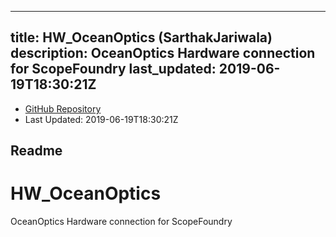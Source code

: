 
---
title: HW_OceanOptics (SarthakJariwala)
description: OceanOptics Hardware connection for ScopeFoundry
last_updated: 2019-06-19T18:30:21Z
---
- [GitHub Repository](https://github.com/SarthakJariwala/HW_OceanOptics)
- Last Updated: 2019-06-19T18:30:21Z
## Readme
# HW_OceanOptics
OceanOptics Hardware connection for ScopeFoundry

